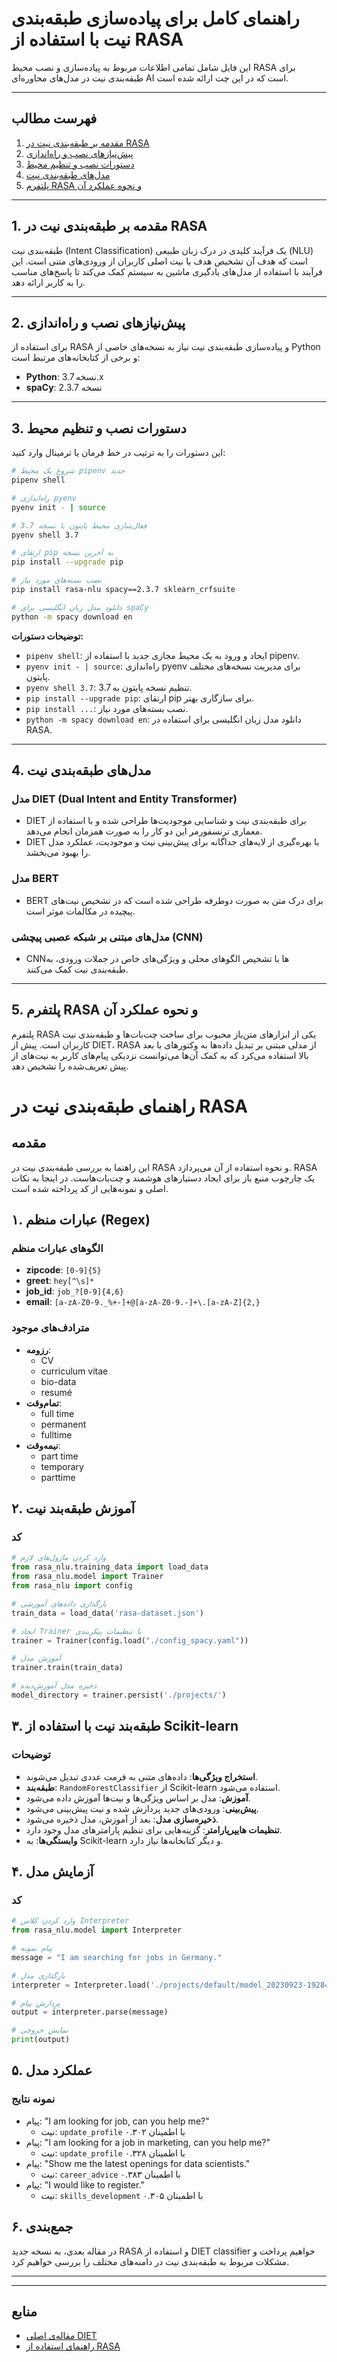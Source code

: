 
# راهنمای کامل برای پیاده‌سازی طبقه‌بندی نیت با استفاده از RASA

این فایل شامل تمامی اطلاعات مربوط به پیاده‌سازی و نصب محیط RASA برای طبقه‌بندی نیت در مدل‌های محاوره‌ای AI است که در این چت ارائه شده است.

---

## فهرست مطالب
1. [مقدمه بر طبقه‌بندی نیت در RASA](#intro)
2. [پیش‌نیازهای نصب و راه‌اندازی](#requirements)
3. [دستورات نصب و تنظیم محیط](#commands)
4. [مدل‌های طبقه‌بندی نیت](#models)
5. [پلتفرم RASA و نحوه عملکرد آن](#rasa_platform)

---

<a name="intro"></a>
## 1. مقدمه بر طبقه‌بندی نیت در RASA
طبقه‌بندی نیت (Intent Classification) یک فرآیند کلیدی در درک زبان طبیعی (NLU) است که هدف آن تشخیص هدف یا نیت اصلی کاربران از ورودی‌های متنی است. این فرآیند با استفاده از مدل‌های یادگیری ماشین به سیستم کمک می‌کند تا پاسخ‌های مناسب را به کاربر ارائه دهد.

---

<a name="requirements"></a>
## 2. پیش‌نیازهای نصب و راه‌اندازی
برای استفاده از RASA و پیاده‌سازی طبقه‌بندی نیت نیاز به نسخه‌های خاصی از Python و برخی از کتابخانه‌های مرتبط است:

- **Python**: نسخه 3.7.x
- **spaCy**: نسخه 2.3.7

---

<a name="commands"></a>
## 3. دستورات نصب و تنظیم محیط
این دستورات را به ترتیب در خط فرمان یا ترمینال وارد کنید:

```bash
# شروع یک محیط pipenv جدید
pipenv shell

# راه‌اندازی pyenv
pyenv init - | source

# فعال‌سازی محیط پایتون با نسخه 3.7
pyenv shell 3.7

# ارتقای pip به آخرین نسخه
pip install --upgrade pip

# نصب بسته‌های مورد نیاز
pip install rasa-nlu spacy==2.3.7 sklearn_crfsuite

# دانلود مدل زبان انگلیسی برای spaCy
python -m spacy download en
```

**توضیحات دستورات:**
- `pipenv shell`: ایجاد و ورود به یک محیط مجازی جدید با استفاده از pipenv.
- `pyenv init - | source`: راه‌اندازی pyenv برای مدیریت نسخه‌های مختلف پایتون.
- `pyenv shell 3.7`: تنظیم نسخه پایتون به 3.7.
- `pip install --upgrade pip`: ارتقای pip برای سازگاری بهتر.
- `pip install ...`: نصب بسته‌های مورد نیاز.
- `python -m spacy download en`: دانلود مدل زبان انگلیسی برای استفاده در RASA.

---

<a name="models"></a>
## 4. مدل‌های طبقه‌بندی نیت

### مدل DIET (Dual Intent and Entity Transformer)
- DIET برای طبقه‌بندی نیت و شناسایی موجودیت‌ها طراحی شده و با استفاده از معماری ترنسفورمر این دو کار را به صورت همزمان انجام می‌دهد.
- DIET با بهره‌گیری از لایه‌های جداگانه برای پیش‌بینی نیت و موجودیت، عملکرد مدل را بهبود می‌بخشد.

### مدل BERT
- BERT برای درک متن به صورت دوطرفه طراحی شده است که در تشخیص نیت‌های پیچیده در مکالمات موثر است.

### مدل‌های مبتنی بر شبکه عصبی پیچشی (CNN)
- CNNها با تشخیص الگوهای محلی و ویژگی‌های خاص در جملات ورودی، به طبقه‌بندی نیت کمک می‌کنند.

---

<a name="rasa_platform"></a>
## 5. پلتفرم RASA و نحوه عملکرد آن
پلتفرم RASA یکی از ابزارهای متن‌باز محبوب برای ساخت چت‌بات‌ها و طبقه‌بندی نیت کاربران است. پیش از DIET، RASA از مدلی مبتنی بر تبدیل داده‌ها به وکتورهای با بعد بالا استفاده می‌کرد که به کمک آن‌ها می‌توانست نزدیکی پیام‌های کاربر به نیت‌های از پیش تعریف‌شده را تشخیص دهد.


# راهنمای طبقه‌بندی نیت در RASA

## مقدمه
این راهنما به بررسی طبقه‌بندی نیت در RASA و نحوه استفاده از آن می‌پردازد. RASA یک چارچوب منبع باز برای ایجاد دستیارهای هوشمند و چت‌بات‌هاست. در اینجا به نکات اصلی و نمونه‌هایی از کد پرداخته شده است.

## ۱. عبارات منظم (Regex)
### الگوهای عبارات منظم
- **zipcode**: `[0-9]{5}`
- **greet**: `hey[^\s]*`
- **job_id**: `job_?[0-9]{4,6}`
- **email**: `[a-zA-Z0-9._%+-]+@[a-zA-Z0-9.-]+\.[a-zA-Z]{2,}`

### مترادف‌های موجود
- **رزومه**:
    - CV
    - curriculum vitae
    - bio-data
    - resumé
- **تمام‌وقت**:
    - full time
    - permanent
    - fulltime
- **نیمه‌وقت**:
    - part time
    - temporary
    - parttime

## ۲. آموزش طبقه‌بند نیت
### کد
```python
# وارد کردن ماژول‌های لازم
from rasa_nlu.training_data import load_data
from rasa_nlu.model import Trainer
from rasa_nlu import config

# بارگذاری داده‌های آموزشی
train_data = load_data('rasa-dataset.json')

# ایجاد Trainer با تنظیمات پیکربندی
trainer = Trainer(config.load("./config_spacy.yaml"))

# آموزش مدل
trainer.train(train_data)

# ذخیره مدل آموزش‌دیده
model_directory = trainer.persist('./projects/')
```

## ۳. طبقه‌بند نیت با استفاده از Scikit-learn
### توضیحات
- **استخراج ویژگی‌ها**: داده‌های متنی به فرمت عددی تبدیل می‌شوند.
- **طبقه‌بند**: `RandomForestClassifier` از Scikit-learn استفاده می‌شود.
- **آموزش**: مدل بر اساس ویژگی‌ها و نیت‌ها آموزش داده می‌شود.
- **پیش‌بینی**: ورودی‌های جدید پردازش شده و نیت پیش‌بینی می‌شود.
- **ذخیره‌سازی مدل**: بعد از آموزش، مدل ذخیره می‌شود.
- **تنظیمات هایپرپارامتر**: گزینه‌هایی برای تنظیم پارامترهای مدل وجود دارد.
- **وابستگی‌ها**: به Scikit-learn و دیگر کتابخانه‌ها نیاز دارد.

## ۴. آزمایش مدل
### کد
```python
# وارد کردن کلاس Interpreter
from rasa_nlu.model import Interpreter

# پیام نمونه
message = "I am searching for jobs in Germany."

# بارگذاری مدل
interpreter = Interpreter.load('./projects/default/model_20230923-192843')

# پردازش پیام
output = interpreter.parse(message)

# نمایش خروجی
print(output)
```

## ۵. عملکرد مدل
### نمونه نتایج
- پیام: "I am looking for job, can you help me?"
    - نیت: `update_profile` با اطمینان ۰.۳۰۲
- پیام: "I am looking for a job in marketing, can you help me?"
    - نیت: `update_profile` با اطمینان ۰.۳۲۸
- پیام: "Show me the latest openings for data scientists."
    - نیت: `career_advice` با اطمینان ۰.۳۸۳
- پیام: "I would like to register."
    - نیت: `skills_development` با اطمینان ۰.۳۰۵

## ۶. جمع‌بندی
در مقاله بعدی، به نسخه جدید RASA و استفاده از DIET classifier خواهیم پرداخت و مشکلات مربوط به طبقه‌بندی نیت در دامنه‌های مختلف را بررسی خواهیم کرد.

---

---

## منابع
- [مقاله‌ی اصلی DIET](https://arxiv.org/pdf/2004.09936.pdf)
- [راهنمای استفاده از RASA](https://pypi.org/project/rasa-nlu/#history)

